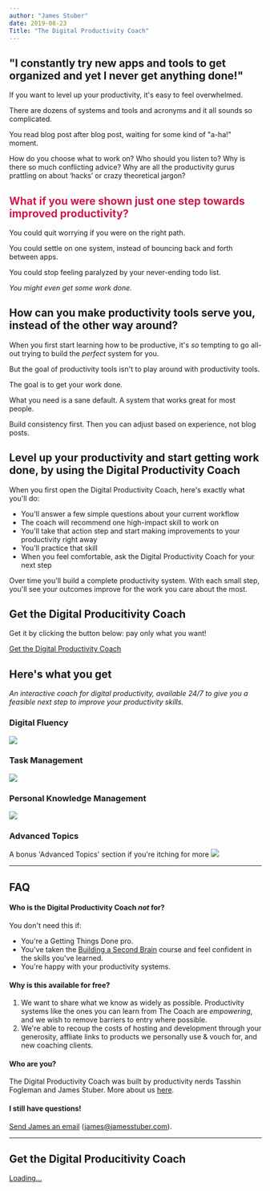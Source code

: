 ```yaml
---
author: "James Stuber"
date: 2019-08-23
Title: "The Digital Productivity Coach"
---
```


## "I constantly try new apps and tools to get organized and yet I never get anything done!"

If you want to level up your productivity, it's easy to feel overwhelmed.

There are dozens of systems and tools and acronyms and it all sounds so complicated.

You read blog post after blog post, waiting for some kind of "a-ha!" moment.

How do you choose what to work on? Who should you listen to? Why is there so much conflicting advice? Why are all the productivity gurus prattling on about ‘hacks’ or crazy theoretical jargon?

<h2 style="color: #d0194b;">What if you were shown just one step towards improved productivity?</h2>

You could quit worrying if you were on the right path.

You could settle on one system, instead of bouncing back and forth between apps.

You could stop feeling paralyzed by your never-ending todo list.

_You might even get some work done._

## How can you make productivity tools serve you, instead of the other way around?

When you first start learning how to be productive, it's _so_ tempting to go all-out trying to build the _perfect_ system for you.

But the goal of productivity tools isn't to play around with productivity tools.

The goal is to get your work done.

What you need is a sane default. A system that works great for most people.

Build consistency first. Then you can adjust based on experience, not blog posts.

## Level up your productivity and start getting work done, by using the Digital Productivity Coach

When you first open the Digital Productivity Coach, here's exactly what you'll do:

* You'll answer a few simple questions about your current workflow
* The coach will recommend one high-impact skill to work on
* You'll take that action step and start making improvements to your productivity right away
* You'll practice that skill
* When you feel comfortable, ask the Digital Productivity Coach for your next step

Over time you'll build a complete productivity system. With each small step, you'll see your outcomes improve for the work you care about the most.

## Get the Digital Producitivity Coach

Get it by clicking the button below: pay only what you want!

<script src="https://gumroad.com/js/gumroad.js"></script>
<a class="gumroad-button" href="https://gum.co/productivitycoach" processedbydiscoveryengine="true" target="_blank">Get the Digital Productivity Coach</a>


<!-- ## Digital Productivity Coach Success Stories

>"this is a fake testimonial about how productive I am now." - Bob Smith

>"whoa. this is incredible." - Moritz Bierling, Existential Ventures -->

## Here's what you get

_An interactive coach for digital productivity, available 24/7 to give you a feasible next step to improve your productivity skills._


### Digital Fluency
![](/img/prod-df.png)

### Task Management
![](/img/prod-tm.png)

### Personal Knowledge Management
![](/img/prod-pkm.png)

### Advanced Topics
A bonus 'Advanced Topics' section if you're itching for more
![](/img/prod-adv.png)

---

## FAQ

#### Who is the Digital Productivity Coach *not* for?
You don't need this if:

* You're a Getting Things Done pro.
* You've taken the [Building a Second Brain](https://buildingasecondbrain.com) course and feel confident in the skills you've learned.
* You're happy with your productivity systems.

#### Why is this available for free?

1. We want to share what we know as widely as possible. Productivity systems like the ones you can learn from The Coach are *empowering*, and we wish to remove barriers to entry where possible.
2. We're able to recoup the costs of hosting and development through your generosity, affliate links to products we personally use & vouch for, and new coaching clients.

#### Who are you?
The Digital Productivity Coach was built by productivity nerds Tasshin Fogleman and James Stuber. More about us [here](/about).

<!-- #### How does this relate to GTD and BASB?
 -->
#### I still have questions!
[Send James an email](mailto:james@jamesstuber.com) (james@jamesstuber.com).

---

## Get the Digital Producitivity Coach

<script src="https://gumroad.com/js/gumroad-embed.js"></script>
<div class="gumroad-product-embed" data-gumroad-product-id="productivitycoach"><a href="https://gumroad.com/l/productivitycoach">Loading...</a></div>
